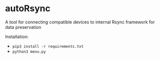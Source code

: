 # autoRsync
A tool for connecting compatible devices to internal Rsync framework for data preservation

Installation: 
- ```pip3 install -r requirements.txt```
- ```python3 menu.py```
